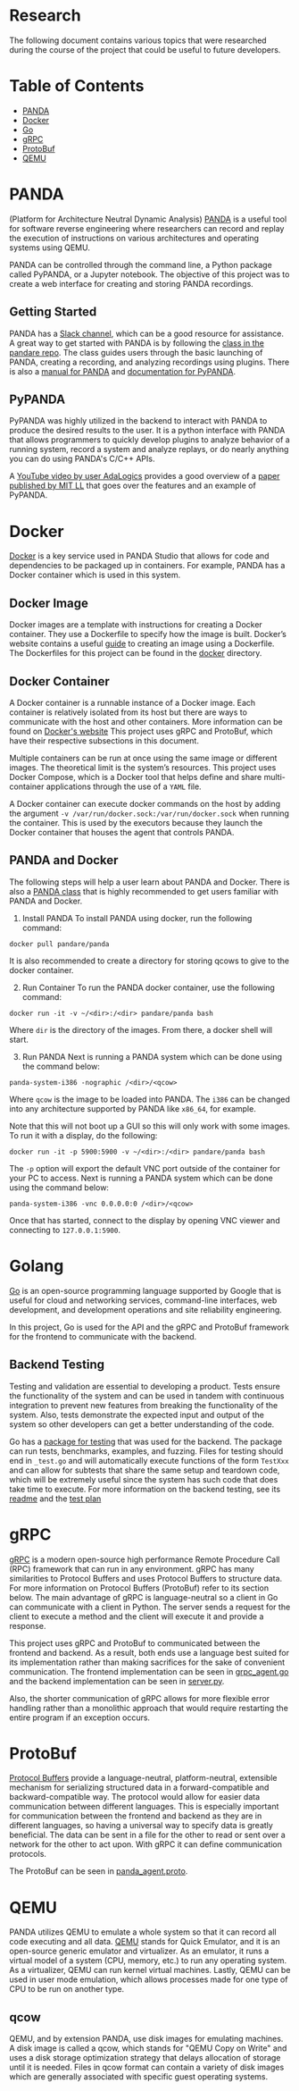 # Research

The following document contains various topics that were researched during the course of the project that could be useful to future developers.

# Table of Contents

* [PANDA](#panda)
* [Docker](#docker)
* [Go](#golang)
* [gRPC](#grpc)
* [ProtoBuf](#protobuf)
* [QEMU](#qemu)

# PANDA

(Platform for Architecture Neutral Dynamic Analysis) [PANDA](https://panda.re) is a useful tool for software reverse engineering where researchers can record and replay the execution of instructions on various architectures and operating systems using QEMU.

PANDA can be controlled through the command line, a Python package called PyPANDA, or a Jupyter notebook. The objective of this project was to create a web interface for creating and storing PANDA recordings.

## Getting Started

PANDA has a [Slack channel](https://panda.re/invite.php), which can be a good resource for assistance. A great way to get started with PANDA is by following the [class in the pandare repo](https://github.com/panda-re/panda_class). The class guides users through the basic launching of PANDA, creating a recording, and analyzing recordings using plugins. There is also a [manual for PANDA](https://github.com/panda-re/panda/blob/dev/panda/docs/manual.md) and [documentation for PyPANDA](https://docs.panda.re/).

## PyPANDA

PyPANDA was highly utilized in the backend to interact with PANDA to produce the desired results to the user. It is a python interface with PANDA that allows programmers to quickly develop plugins to analyze behavior of a running system, record a system and analyze replays, or do nearly anything you can do using PANDA's C/C++ APIs.

A [YouTube video by user AdaLogics](https://www.youtube.com/watch?v=2HQqZZNC4P8) provides a good overview of a [paper published by MIT LL](https://www.ndss-symposium.org/wp-content/uploads/bar2021_23001_paper.pdf) that goes over the features and an example of PyPANDA.

# Docker

[Docker](https://www.docker.com/) is a key service used in PANDA Studio that allows for code and dependencies to be packaged up in containers. For example, PANDA has a Docker container which is used in this system.

## Docker Image

Docker images are a template with instructions for creating a Docker container. They use a Dockerfile to specify how the image is built. Docker’s website contains a useful [guide](https://docs.docker.com/build/building/packaging/) to creating an image using a Dockerfile. The Dockerfiles for this project can be found in the [docker](../docker/) directory.

## Docker Container

A Docker container is a runnable instance of a Docker image. Each container is relatively isolated from its host but there are ways to communicate with the host and other containers. More information can be found on [Docker's website](https://www.docker.com/resources/what-container/) This project uses gRPC and ProtoBuf, which have their respective subsections in this document.

Multiple containers can be run at once using the same image or different images. The theoretical limit is the system’s resources. This project uses Docker Compose, which is a Docker tool that helps define and share multi-container applications through the use of a `YAML` file.

A Docker container can execute docker commands on the host by adding the argument `-v /var/run/docker.sock:/var/run/docker.sock` when running the container. This is used by the executors because they launch the Docker container that houses the agent that controls PANDA.

## PANDA and Docker

The following steps will help a user learn about PANDA and Docker. There is also a [PANDA class](https://github.com/panda-re/panda_class) that is highly recommended to get users familiar with PANDA and Docker.

1. Install PANDA
To install PANDA using docker, run the following command:

```
docker pull pandare/panda
```
It is also recommended to create a directory for storing qcows to give to the docker container.

2. Run Container
To run the PANDA docker container, use the following command:
```
docker run -it -v ~/<dir>:/<dir> pandare/panda bash
```
Where `dir` is the directory of the images. From there, a docker shell will start.

3. Run PANDA
Next is running a PANDA system which can be done using the command below:
```
panda-system-i386 -nographic /<dir>/<qcow>
```
Where `qcow` is the image to be loaded into PANDA. The `i386` can be changed into any architecture supported by PANDA like `x86_64`, for example.

Note that this will not boot up a GUI so this will only work with some images. To run it with a display, do the following:
```
docker run -it -p 5900:5900 -v ~/<dir>:/<dir> pandare/panda bash
```
The `-p` option will export the default VNC port outside of the container for your PC to access.
Next is running a PANDA system which can be done using the command below:
```
panda-system-i386 -vnc 0.0.0.0:0 /<dir>/<qcow>
```
Once that has started, connect to the display by opening VNC viewer and connecting to `127.0.0.1:5900`.

# Golang

[Go](https://go.dev/) is an open-source programming language supported by Google that is useful for cloud and networking services, command-line interfaces, web development, and development operations and site reliability engineering.

In this project, Go is used for the API and the gRPC and ProtoBuf framework for the frontend to communicate with the backend.

## Backend Testing

Testing and validation are essential to developing a product. Tests ensure the functionality of the system and can be used in tandem with continuous integration to prevent new features from breaking the functionality of the system. Also, tests demonstrate the expected input and output of the system so other developers can get a better understanding of the code.

Go has a [package for testing](https://pkg.go.dev/testing) that was used for the backend. The package can run tests, benchmarks, examples, and fuzzing. Files for testing should end in `_test.go` and will automatically execute functions of the form `TestXxx` and can allow for subtests that share the same setup and teardown code, which will be extremely useful since the system has such code that does take time to execute. For more information on the backend testing, see its [readme](../cmd/panda_executor_test/README.md) and the [test plan](./Test_Plan.md)


# gRPC

[gRPC](https://grpc.io/) is a modern open-source high performance Remote Procedure Call (RPC) framework that can run in any environment. gRPC has many similarities to Protocol Buffers and uses Protocol Buffers to structure data. For more information on Protocol Buffers (ProtoBuf) refer to its section below. The main advantage of gRPC is language-neutral so a client in Go can communicate with a client in Python. The server sends a request for the client to execute a method and the client will execute it and provide a response. 

This project uses gRPC and ProtoBuf to communicated between the frontend and backend. As a result, both ends use a language best suited for its implementation rather than making sacrifices for the sake of convenient communication. The frontend implementation can be seen in [grpc_agent.go](../internal/panda_controller/grpc_agent.go) and the backend implementation can be seen in [server.py](../panda_agent/server.py).

Also, the shorter communication of gRPC allows for more flexible error handling rather than a monolithic approach that would require restarting the entire program if an exception occurs.

# ProtoBuf

[Protocol Buffers](https://protobuf.dev/overview/) provide a language-neutral, platform-neutral, extensible mechanism for serializing structured data in a forward-compatible and backward-compatible way. The protocol would allow for easier data communication between different languages. This is especially important for communication between the frontend and backend as they are in different languages, so having a universal way to specify data is greatly beneficial. The data can be sent in a file for the other to read or sent over a network for the other to act upon. With gRPC it can define communication protocols.

The ProtoBuf can be seen in [panda_agent.proto](../panda_agent/proto/panda_agent.proto).

# QEMU

PANDA utilizes QEMU to emulate a whole system so that it can record all code executing and all data. [QEMU](https://www.qemu.org/) stands for Quick Emulator, and it is an open-source generic emulator and virtualizer. As an emulator, it runs a virtual model of a system (CPU, memory, etc.) to run any operating system. As a virtualizer, QEMU can run kernel virtual machines. Lastly, QEMU can be used in user mode emulation, which allows processes made for one type of CPU to be run on another type.

## qcow

QEMU, and by extension PANDA, use disk images for emulating machines. A disk image is called a qcow, which stands for "QEMU Copy on Write" and uses a disk storage optimization strategy that delays allocation of storage until it is needed. Files in qcow format can contain a variety of disk images which are generally associated with specific guest operating systems.
